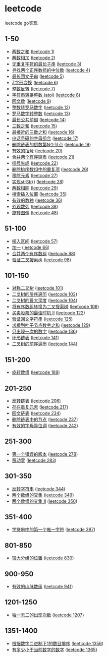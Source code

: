 # leetcode
leetcode go实现

## 1-50
- [两数之和](https://github.com/forjoin92/leetcode/tree/master/leetcode_1-50/leetcode_1) ([leetcode 1](https://leetcode-cn.com/problems/two-sum/))
- [两数相加](https://github.com/forjoin92/leetcode/tree/master/leetcode_1-50/leetcode_2) ([leetcode 2](https://leetcode-cn.com/problems/add-two-numbers/))
- [无重复字符的最长子串](https://github.com/forjoin92/leetcode/tree/master/leetcode_1-50/leetcode_3) ([leetcode 3](https://leetcode-cn.com/problems/longest-substring-without-repeating-characters/))
- [寻找两个正序数组的中位数](https://github.com/forjoin92/leetcode/tree/master/leetcode_1-50/leetcode_4) ([leetcode 4](https://leetcode-cn.com/problems/median-of-two-sorted-arrays/))
- [最长回文子串](https://github.com/forjoin92/leetcode/tree/master/leetcode_1-50/leetcode_5) ([leetcode 5](https://leetcode-cn.com/problems/longest-palindromic-substring/))
- [Z字形变换](https://github.com/forjoin92/leetcode/tree/master/leetcode_1-50/leetcode_6) ([leetcode 6](https://leetcode-cn.com/problems/zigzag-conversion/))
- [整数反转](https://github.com/forjoin92/leetcode/tree/master/leetcode_1-50/leetcode_7) ([leetcode 7](https://leetcode-cn.com/problems/reverse-integer/))
- [字符串转换整数 (atoi)](https://github.com/forjoin92/leetcode/tree/master/leetcode_1-50/leetcode_8) ([leetcode 8](https://leetcode-cn.com/problems/string-to-integer-atoi/))
- [回文数](https://github.com/forjoin92/leetcode/tree/master/leetcode_1-50/leetcode_9) ([leetcode 9](https://leetcode-cn.com/problems/palindrome-number/))
- [整数转罗马数字](https://github.com/forjoin92/leetcode/tree/master/leetcode_1-50/leetcode_12) ([leetcode 12](https://leetcode-cn.com/problems/integer-to-roman/))
- [罗马数字转整数](https://github.com/forjoin92/leetcode/tree/master/leetcode_1-50/leetcode_13) ([leetcode 13](https://leetcode-cn.com/problems/roman-to-integer/))
- [最长公共前缀](https://github.com/forjoin92/leetcode/tree/master/leetcode_1-50/leetcode_14) ([leetcode 14](https://leetcode-cn.com/problems/longest-common-prefix/))
- [三数之和](https://github.com/forjoin92/leetcode/tree/master/leetcode_1-50/leetcode_15) ([leetcode 15](https://leetcode-cn.com/problems/3sum/))
- [最接近的三数之和](https://github.com/forjoin92/leetcode/tree/master/leetcode_1-50/leetcode_16) ([leetcode 16](https://leetcode-cn.com/problems/3sum-closest/))
- [电话号码的字母组合](https://github.com/forjoin92/leetcode/tree/master/leetcode_1-50/leetcode_17) ([leetcode 17](https://leetcode-cn.com/problems/letter-combinations-of-a-phone-number/))
- [删除链表的倒数第N个节点](https://github.com/forjoin92/leetcode/tree/master/leetcode_1-50/leetcode_19) ([leetcode 19](https://leetcode-cn.com/problems/remove-nth-node-from-end-of-list/))
- [有效的括号](https://github.com/forjoin92/leetcode/tree/master/leetcode_1-50/leetcode_20) ([leetcode 20](https://leetcode-cn.com/problems/valid-parentheses/))
- [合并两个有序链表](https://github.com/forjoin92/leetcode/tree/master/leetcode_1-50/leetcode_21) ([leetcode 21](https://leetcode-cn.com/problems/merge-two-sorted-lists/))
- [括号生成](https://github.com/forjoin92/leetcode/tree/master/leetcode_1-50/leetcode_22) ([leetcode 22](https://leetcode-cn.com/problems/generate-parentheses/))
- [删除排序数组中的重复项](https://github.com/forjoin92/leetcode/tree/master/leetcode_1-50/leetcode_26) ([leetcode 26](https://leetcode-cn.com/problems/remove-duplicates-from-sorted-array/))
- [移除元素](https://github.com/forjoin92/leetcode/tree/master/leetcode_1-50/leetcode_27) ([leetcode 27](https://leetcode-cn.com/problems/remove-element/))
- [实现strStr()](https://github.com/forjoin92/leetcode/tree/master/leetcode_1-50/leetcode_28) ([leetcode 28](https://leetcode-cn.com/problems/implement-strstr/submissions/))
- [两数相除](https://github.com/forjoin92/leetcode/tree/master/leetcode_1-50/leetcode_29) ([leetcode 29](https://leetcode-cn.com/problems/divide-two-integers/))
- [搜索插入位置](https://github.com/forjoin92/leetcode/tree/master/leetcode_1-50/leetcode_35) ([leetcode 35](https://leetcode-cn.com/problems/search-insert-position/))
- [有效的数独](https://github.com/forjoin92/leetcode/tree/master/leetcode_1-50/leetcode_36) ([leetcode 36](https://leetcode-cn.com/problems/valid-sudoku/))
- [外观数列](https://github.com/forjoin92/leetcode/tree/master/leetcode_1-50/leetcode_38) ([leetcode 38](https://leetcode-cn.com/problems/count-and-say/))
- [旋转图像](https://github.com/forjoin92/leetcode/tree/master/leetcode_1-50/leetcode_48) ([leetcode 48](https://leetcode-cn.com/problems/rotate-image/))

## 51-100
- [插入区间](https://github.com/forjoin92/leetcode/tree/master/leetcode_51-100/leetcode_57) ([leetcode 57](https://leetcode-cn.com/problems/insert-interval/))
- [加一](https://github.com/forjoin92/leetcode/tree/master/leetcode_51-100/leetcode_66) ([leetcode 66](https://leetcode-cn.com/problems/plus-one/))
- [合并两个有序数组](https://github.com/forjoin92/leetcode/tree/master/leetcode_51-100/leetcode_88) ([leetcode 88](https://leetcode-cn.com/problems/merge-sorted-array/))
- [验证二叉搜索树](https://github.com/forjoin92/leetcode/tree/master/leetcode_51-100/leetcode_98) ([leetcode 98](https://leetcode-cn.com/problems/validate-binary-search-tree/))

## 101-150
- [对称二叉树](https://github.com/forjoin92/leetcode/tree/master/leetcode_101-150/leetcode_101) ([leetcode 101](https://leetcode-cn.com/problems/symmetric-tree/))
- [二叉树的层序遍历](https://github.com/forjoin92/leetcode/tree/master/leetcode_101-150/leetcode_102) ([leetcode 102](https://leetcode-cn.com/problems/binary-tree-level-order-traversal/))
- [二叉树的最大深度](https://github.com/forjoin92/leetcode/tree/master/leetcode_101-150/leetcode_104) ([leetcode 104](https://leetcode-cn.com/problems/maximum-depth-of-binary-tree/))
- [将有序数组转换为二叉搜索树](https://github.com/forjoin92/leetcode/tree/master/leetcode_101-150/leetcode_108) ([leetcode 108](https://leetcode-cn.com/problems/convert-sorted-array-to-binary-search-tree/))
- [买卖股票的最佳时机 II](https://github.com/forjoin92/leetcode/tree/master/leetcode_101-150/leetcode_122) ([leetcode 122](https://leetcode-cn.com/problems/best-time-to-buy-and-sell-stock-ii/))
- [验证回文字符串](https://github.com/forjoin92/leetcode/tree/master/leetcode_101-150/leetcode_125) ([leetcode 125](https://leetcode-cn.com/problems/valid-palindrome/))
- [求根到叶子节点数字之和](https://github.com/forjoin92/leetcode/tree/master/leetcode_101-150/leetcode_129) ([leetcode 129](https://leetcode-cn.com/problems/sum-root-to-leaf-numbers/))
- [只出现一次的数字](https://github.com/forjoin92/leetcode/tree/master/leetcode_101-150/leetcode_136) ([leetcode 136](https://leetcode-cn.com/problems/single-number/))
- [环形链表](https://github.com/forjoin92/leetcode/tree/master/leetcode_101-150/leetcode_141) ([leetcode 141](https://leetcode-cn.com/problems/linked-list-cycle/))
- [二叉树的前序遍历](https://github.com/forjoin92/leetcode/tree/master/leetcode_101-150/leetcode_144) ([leetcode 144](https://leetcode-cn.com/problems/binary-tree-preorder-traversal/))

## 151-200
- [旋转数组](https://github.com/forjoin92/leetcode/tree/master/leetcode_151-200/leetcode_189) ([leetcode 189](https://leetcode-cn.com/problems/rotate-array/))

## 201-250
- [反转链表](https://github.com/forjoin92/leetcode/tree/master/leetcode_201-250/leetcode_206) ([leetcode 206](https://leetcode-cn.com/problems/reverse-linked-list/))
- [存在重复元素](https://github.com/forjoin92/leetcode/tree/master/leetcode_201-250/leetcode_217) ([leetcode 217](https://leetcode-cn.com/problems/contains-duplicate/))
- [回文链表](https://github.com/forjoin92/leetcode/tree/master/leetcode_201-250/leetcode_234) ([leetcode 234](https://leetcode-cn.com/problems/palindrome-linked-list/))
- [删除链表中的节点](https://github.com/forjoin92/leetcode/tree/master/leetcode_201-250/leetcode_237) ([leetcode 237](https://leetcode-cn.com/problems/delete-node-in-a-linked-list/))
- [有效的字母异位词](https://github.com/forjoin92/leetcode/tree/master/leetcode_201-250/leetcode_242) ([leetcode 242](https://leetcode-cn.com/problems/valid-anagram/))

## 251-300
- [第一个错误的版本](https://github.com/forjoin92/leetcode/tree/master/leetcode_251-300/leetcode_278) ([leetcode 278](https://leetcode-cn.com/problems/first-bad-version/))
- [移动零](https://github.com/forjoin92/leetcode/tree/master/leetcode_251-300/leetcode_283) ([leetcode 283](https://leetcode-cn.com/problems/move-zeroes/))

## 301-350
- [反转字符串](https://github.com/forjoin92/leetcode/tree/master/leetcode_301-350/leetcode_344) ([leetcode 344](https://leetcode-cn.com/problems/reverse-string/))
- [两个数组的交集](https://github.com/forjoin92/leetcode/tree/master/leetcode_301-350/leetcode_349) ([leetcode 349](https://leetcode-cn.com/problems/intersection-of-two-arrays/))
- [两个数组的交集 II](https://github.com/forjoin92/leetcode/tree/master/leetcode_301-350/leetcode_350) ([leetcode 350](https://leetcode-cn.com/problems/intersection-of-two-arrays-ii/))

## 351-400
- [字符串中的第一个唯一字符](https://github.com/forjoin92/leetcode/tree/master/leetcode_351-400/leetcode_387) ([leetcode 387](https://leetcode-cn.com/problems/first-unique-character-in-a-string/))

## 801-850
- [较大分组的位置](https://github.com/forjoin92/leetcode/tree/master/leetcode_801-850/leetcode_830) ([leetcode 830](https://leetcode-cn.com/problems/positions-of-large-groups/))

## 900-950
- [有效的山脉数组](https://github.com/forjoin92/leetcode/tree/master/leetcode_900-950/leetcode_941) ([leetcode 941](https://leetcode-cn.com/problems/valid-mountain-array/))

## 1201-1250
- [独一无二的出现次数](https://github.com/forjoin92/leetcode/tree/master/leetcode_1201-1250/leetcode_1207) ([leetcode 1207](https://leetcode-cn.com/problems/unique-number-of-occurrences/))

## 1351-1400
- [根据数字二进制下1的数目排序](https://github.com/forjoin92/leetcode/tree/master/leetcode_1351-1400/leetcode_1356) ([leetcode 1356](https://leetcode-cn.com/problems/sort-integers-by-the-number-of-1-bits/))
- [有多少小于当前数字的数字](https://github.com/forjoin92/leetcode/tree/master/leetcode_1351-1400/leetcode_1365) ([leetcode 1365](https://leetcode-cn.com/problems/how-many-numbers-are-smaller-than-the-current-number/))
